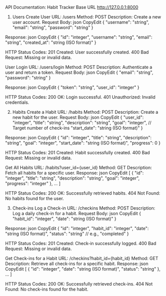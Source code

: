 API Documentation: Habit Tracker
Base URL
http://127.0.0.1:8000
1. Users
Create User
URL: /users
Method: POST
Description: Create a new user account.
Request Body:
json
CopyEdit
{
  "username": "string",
  "email": "string",
  "password": "string"
}

Response:
json
CopyEdit
{
  "id": "integer",
  "username": "string",
  "email": "string",
  "created_at": "string (ISO format)"
}

HTTP Status Codes:
201 Created: User successfully created.
400 Bad Request: Missing or invalid data.

User Login
URL: /users/login
Method: POST
Description: Authenticate a user and return a token.
Request Body:
json
CopyEdit
{
  "email": "string",
  "password": "string"
}

Response:
json
CopyEdit
{
  "token": "string",
  "user_id": "integer"
}

HTTP Status Codes:
200 OK: Login successful.
401 Unauthorized: Invalid credentials.

2. Habits
Create a Habit
URL: /habits
Method: POST
Description: Create a new habit for the user.
Request Body:
json
CopyEdit
{
  "user_id": "integer",
  "title": "string",
  "description": "string",
  "goal": "integer", // Target number of check-ins
  "start_date": "string (ISO format)"
}

Response:
json
CopyEdit
{
  "id": "integer",
  "title": "string",
  "description": "string",
  "goal": "integer",
  "start_date": "string (ISO format)",
  "progress": 0
}

HTTP Status Codes:
201 Created: Habit successfully created.
400 Bad Request: Missing or invalid data.

Get All Habits
URL: /habits?user_id={user_id}
Method: GET
Description: Fetch all habits for a specific user.
Response:
json
CopyEdit
[
  {
    "id": "integer",
    "title": "string",
    "description": "string",
    "goal": "integer",
    "progress": "integer"
  },
  ...
]

HTTP Status Codes:
200 OK: Successfully retrieved habits.
404 Not Found: No habits found for the user.

3. Check-ins
Log a Check-in
URL: /checkins
Method: POST
Description: Log a daily check-in for a habit.
Request Body:
json
CopyEdit
{
  "habit_id": "integer",
  "date": "string (ISO format)"
}

Response:
json
CopyEdit
{
  "id": "integer",
  "habit_id": "integer",
  "date": "string (ISO format)",
  "status": "string" // e.g., "completed"
}

HTTP Status Codes:
201 Created: Check-in successfully logged.
400 Bad Request: Missing or invalid data.

Get Check-ins for a Habit
URL: /checkins?habit_id={habit_id}
Method: GET
Description: Retrieve all check-ins for a specific habit.
Response:
json
CopyEdit
[
  {
    "id": "integer",
    "date": "string (ISO format)",
    "status": "string"
  },
  ...
]

HTTP Status Codes:
200 OK: Successfully retrieved check-ins.
404 Not Found: No check-ins found for the habit.
